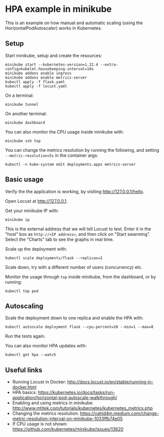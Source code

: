 # HPA example in minikube

This is an example on how manual and automatic scaling (using the HorizontalPodAutoscaler) works in Kubernetes.

## Setup

Start minikube, setup and create the resources:
```
minikube start --kubernetes-version=1.22.4 --extra-config=kubelet.housekeeping-interval=10s
minikube addons enable ingress
minikube addons enable metrics-server
kubectl apply -f flask.yaml
kubectl apply -f locust.yaml
```

On a terminal:
```
minikube tunnel
```

On another terminal:
```
minikube dashboard
```

You can also monitor the CPU usage inside minikube with:
```
minikube ssh top
```

You can change the metrics resolution by running the following, and setting `--metric-resolution=5s` in the container args:
```
kubectl -n kube-system edit deployments.apps metrics-server
```

## Basic usage

Verify the the application is working, by visiting http://127.0.0.1/hello.

Open Locust at http://127.0.0.1.

Get your minikube IP with:
```
minikube ip
```

This is the external address that we will tell Locust to test. Enter it in the "host" box as `http://<IP address>`, and then click on "Start swarming". Select the "Charts" tab to see the graphs in real time.

Scale up the deployment with:
```
kubectl scale deployments/flask --replicas=2
```

Scale down, try with a different number of users (concurrency) etc.

Monitor the usage through `top` inside minikube, from the dashboard, or by running:
```
kubectl top pod
```

## Autoscaling

Scale the deployment down to one replica and enable the HPA with:
```
kubectl autoscale deployment flask --cpu-percent=20 --min=1 --max=8
```

Run the tests again.

You can also monitor HPA updates with:
```
kubectl get hpa --watch
```

## Useful links

* Running Locust in Docker: http://docs.locust.io/en/stable/running-in-docker.html
* HPA basics: https://kubernetes.io/docs/tasks/run-application/horizontal-pod-autoscale-walkthrough/
* Enabling and using metrics in minikube: http://www.mtitek.com/tutorials/kubernetes/kubernetes_metrics.php
* Changing the metrics resolution: https://vahid4m.medium.com/change-metric-resolution-interval-on-minikube-1033ffb74e05
* If CPU usage is not shown: https://github.com/kubernetes/minikube/issues/13620

